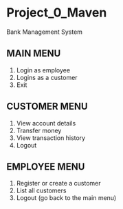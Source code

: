 # Project_0_Maven

Bank Management System

MAIN MENU
---------
1. Login as employee
2. Logins as a customer
3. Exit
 
CUSTOMER MENU
-------------
1. View account details
2. Transfer money
3. View transaction history
4. Logout
 
EMPLOYEE MENU
-------------
1. Register or create a customer
2. List all customers
3. Logout (go back to the main menu)
